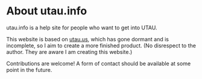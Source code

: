 # About utau.info

utau.info is a help site for people who want to get into UTAU.

This website is based on [utau.us](https://utau.us), which has gone dormant and is incomplete, so I aim to create a more finished product. (No disrespect to the author. They are aware I am creating this website.)

Contributions are welcome! A form of contact should be available at some point in the future.
